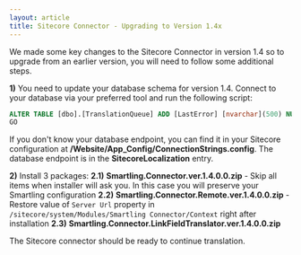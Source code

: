 ```yaml
---
layout: article
title: Sitecore Connector - Upgrading to Version 1.4x
---
```



We made some key changes to the Sitecore Connector in version 1.4 so to upgrade from an earlier version, you will need to follow some additional steps.

**1)** You need to update your database schema for version 1.4. Connect to your database via your preferred tool and run the following script:

~~~sql
ALTER TABLE [dbo].[TranslationQueue] ADD [LastError] [nvarchar](500) NULL
GO
~~~

If you don't know your database endpoint, you can find it in your Sitecore configuration at **/Website/App_Config/ConnectionStrings.config**. The database endpoint is in the **SitecoreLocalization** entry.

**2)** Install 3 packages:
**2.1)** **Smartling.Connector.ver.1.4.0.0.zip** - Skip all items when installer will ask you. In this case you will preserve your Smartling configuration
**2.2)** **Smartling.Connector.Remote.ver.1.4.0.0.zip** - Restore value of `Server Url` property in `/sitecore/system/Modules/Smartling Connector/Context` right after installation
**2.3)** **Smartling.Connector.LinkFieldTranslator.ver.1.4.0.0.zip**

The Sitecore connector should be ready to continue translation.

